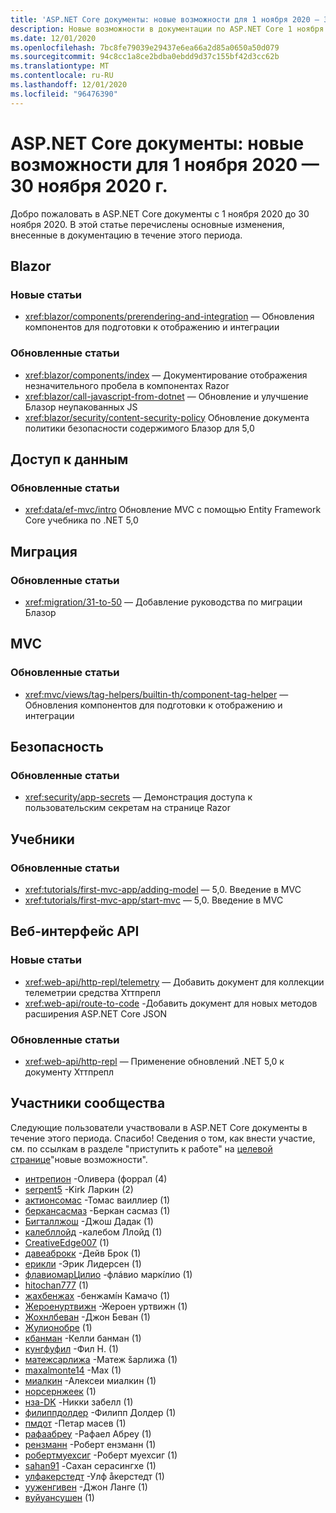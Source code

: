 ```yaml
---
title: 'ASP.NET Core документы: новые возможности для 1 ноября 2020 — 30 ноября 2020 г.'
description: Новые возможности в документации по ASP.NET Core 1 ноября 2020 — 30 ноября 2020 г.
ms.date: 12/01/2020
ms.openlocfilehash: 7bc8fe79039e29437e6ea66a2d85a0650a50d079
ms.sourcegitcommit: 94c8cc1a8ce2bdba0ebdd9d37c155bf42d3cc62b
ms.translationtype: MT
ms.contentlocale: ru-RU
ms.lasthandoff: 12/01/2020
ms.locfileid: "96476390"
---
```

# <a name="aspnet-core-docs-whats-new-for-november-1-2020---november-30-2020"></a>ASP.NET Core документы: новые возможности для 1 ноября 2020 — 30 ноября 2020 г.

Добро пожаловать в ASP.NET Core документы с 1 ноября 2020 до 30 ноября 2020. В этой статье перечислены основные изменения, внесенные в документацию в течение этого периода.

## <a name="blazor"></a>Blazor

### <a name="new-articles"></a>Новые статьи

- <xref:blazor/components/prerendering-and-integration> — Обновления компонентов для подготовки к отображению и интеграции

### <a name="updated-articles"></a>Обновленные статьи

- <xref:blazor/components/index> — Документирование отображения незначительного пробела в компонентах Razor
- <xref:blazor/call-javascript-from-dotnet> — Обновление и улучшение Блазор неупакованных JS
- <xref:blazor/security/content-security-policy> Обновление документа политики безопасности содержимого Блазор для 5,0

## <a name="data-access"></a>Доступ к данным

### <a name="updated-articles"></a>Обновленные статьи

- <xref:data/ef-mvc/intro> Обновление MVC с помощью Entity Framework Core учебника по .NET 5,0

## <a name="migration"></a>Миграция

### <a name="updated-articles"></a>Обновленные статьи

- <xref:migration/31-to-50> — Добавление руководства по миграции Блазор

## <a name="mvc"></a>MVC

### <a name="updated-articles"></a>Обновленные статьи

- <xref:mvc/views/tag-helpers/builtin-th/component-tag-helper> — Обновления компонентов для подготовки к отображению и интеграции

## <a name="security"></a>Безопасность

### <a name="updated-articles"></a>Обновленные статьи

- <xref:security/app-secrets> — Демонстрация доступа к пользовательским секретам на странице Razor

## <a name="tutorials"></a>Учебники

### <a name="updated-articles"></a>Обновленные статьи

- <xref:tutorials/first-mvc-app/adding-model> — 5,0. Введение в MVC
- <xref:tutorials/first-mvc-app/start-mvc> — 5,0. Введение в MVC

## <a name="web-api"></a>Веб-интерфейс API

### <a name="new-articles"></a>Новые статьи

- <xref:web-api/http-repl/telemetry> — Добавить документ для коллекции телеметрии средства Хттпрепл
- <xref:web-api/route-to-code> -Добавить документ для новых методов расширения ASP.NET Core JSON

### <a name="updated-articles"></a>Обновленные статьи

- <xref:web-api/http-repl> — Применение обновлений .NET 5,0 к документу Хттпрепл

## <a name="community-contributors"></a>Участники сообщества

Следующие пользователи участвовали в ASP.NET Core документы в течение этого периода. Спасибо! Сведения о том, как внести участие, см. по ссылкам в разделе "приступить к работе" на [целевой странице](index.yml)"новые возможности".

- [интрепион](https://github.com/intrepion) -Оливера (форрал (4)
- [serpent5](https://github.com/serpent5) -Kirk Ларкин (2)
- [актионсомас](https://github.com/actionthomas) -Томас ваиллиер (1)
- [беркансасмаз](https://github.com/berkansasmaz) -Беркан сасмаз (1)
- [Бигталлжош](https://github.com/Bigtalljosh) -Джош Дадак (1)
- [калебллойд](https://github.com/caleblloyd) -калебом Ллойд (1)
- [CreativeEdge007](https://github.com/CreativeEdge007) (1)
- [давеаброкк](https://github.com/daveabrock) -Дейв Брок (1)
- [ерикли](https://github.com/erikly) -Эрик Лидерсен (1)
- [флавиомарЦилио](https://github.com/flaviomarcilio) -флáвио маркíлио (1)
- [hitochan777](https://github.com/hitochan777) (1)
- [жахбенжах](https://github.com/jahbenjah) -бенжамíн Камачо (1)
- [Жероенуртвижн](https://github.com/JeroenOortwijn) -Жероен уртвижн (1)
- [Жохнлбеван](https://github.com/JohnLBevan) -Джон Беван (1)
- [Жулионобре](https://github.com/JulioNobre) (1)
- [кбанман](https://github.com/kbanman) -Келли банман (1)
- [кунгфуфил](https://github.com/kungfuphil) -Фил H. (1)
- [матежсарлижа](https://github.com/matejsarlija) -Матеж šарлижа (1)
- [maxalmonte14](https://github.com/maxalmonte14) -Max (1)
- [миалкин](https://github.com/mialkin) -Алексеи миалкин (1)
- [норсернжеек](https://github.com/northerngeek) (1)
- [нза-DK](https://github.com/nza-dk) -Никки забелл (1)
- [филиппдолдер](https://github.com/philippdolder) -Филипп Долдер (1)
- [пмдот](https://github.com/pmdot) -Петар масев (1)
- [рафаабреу](https://github.com/raphaabreu) -Рафаел Абреу (1)
- [рензманн](https://github.com/renzmann) -Роберт ензманн (1)
- [робертмуехсиг](https://github.com/robertmuehsig) -Роберт муехсиг (1)
- [sahan91](https://github.com/sahan91) -Сахан серасингхе (1)
- [улфакерстедт](https://github.com/ulfakerstedt) -Улф åкерстедт (1)
- [ууженгивен](https://github.com/uugengiven) -Джон Ланге (1)
- [вуйуансушен](https://github.com/wuyuansushen) (1)

